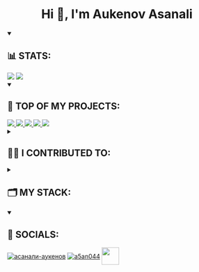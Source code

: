 <h1 align="center">Hi 👋, I'm Aukenov Asanali</h1>
<details open>
  <summary><h2>📊 STATS:</h2></summary>
  <img width=395px src="https://github-readme-stats.vercel.app/api?username=a5an&show_icons=true&theme=gotham&layout=compact"/>
  <img src="https://github-readme-stats.vercel.app/api/top-langs/?username=a5an&theme=gotham&layout=compact"/>
</details>

<details open>
  <summary><h2>💼 TOP OF MY PROJECTS:</h2></summary>
  <a href="https://github.com/a5an/BTW">
    <img width=400px src="https://github-readme-stats.vercel.app/api/pin/?username=a5an&repo=BTW&theme=gotham&show_owner=true"/>
  </a>
  <a href="https://github.com/a5an/Sharuash.git">
    <img width=400px src="https://github-readme-stats.vercel.app/api/pin/?username=a5an&repo=Sharuash&theme=gotham&show_owner=true"/>
  </a>
    <a href="https://github.com/a5an/ETH">
    <img width=400px src="https://github-readme-stats.vercel.app/api/pin/?username=a5an&repo=ETH&theme=gotham&show_owner=true"/>
  </a>
   <a href="https://github.com/A5an/ClassicDAO">
    <img width=400px src="https://github-readme-stats.vercel.app/api/pin/?username=a5an&repo=ClassicDAO&theme=gotham&show_owner=true"/>
  </a>
   <a href="https://github.com/A5an/Perform">
    <img width=400px src="https://github-readme-stats.vercel.app/api/pin/?username=a5an&repo=Perform&theme=gotham&show_owner=true"/>
  </a>
</details>

<details>
  <summary><h2>🤝🏻 I CONTRIBUTED TO:</h2></summary>
  <a href="https://github.com/markushha/x-desire">
    <img src="https://github-readme-stats.vercel.app/api/pin/?username=markushha&repo=x-desire&theme=gotham&show_owner=true"/>
  </a>
  <br/>
</details>

<details>
  <summary><h2>🗂 MY STACK:</h2></summary>
  <h3>⌨️ Programming and markdown languages</h3>
  <p align="left"> <a href="https://developer.android.com" target="_blank" rel="noreferrer"> <img src="https://raw.githubusercontent.com/devicons/devicon/master/icons/android/android-original-wordmark.svg" alt="android" width="40" height="40"/> </a> <a href="https://www.arduino.cc/" target="_blank" rel="noreferrer"> <img src="https://cdn.worldvectorlogo.com/logos/arduino-1.svg" alt="arduino" width="40" height="40"/> </a> <a href="https://www.w3schools.com/cpp/" target="_blank" rel="noreferrer"> <img src="https://raw.githubusercontent.com/devicons/devicon/master/icons/cplusplus/cplusplus-original.svg" alt="cplusplus" width="40" height="40"/> </a> <a href="https://www.w3schools.com/cs/" target="_blank" rel="noreferrer"> <img src="https://raw.githubusercontent.com/devicons/devicon/master/icons/csharp/csharp-original.svg" alt="csharp" width="40" height="40"/> </a> <a href="https://www.w3schools.com/css/" target="_blank" rel="noreferrer"> <img src="https://raw.githubusercontent.com/devicons/devicon/master/icons/css3/css3-original-wordmark.svg" alt="css3" width="40" height="40"/> </a> <a href="https://www.djangoproject.com/" target="_blank" rel="noreferrer"> <img src="https://cdn.worldvectorlogo.com/logos/django.svg" alt="django" width="40" height="40"/> </a> <a href="https://www.w3.org/html/" target="_blank" rel="noreferrer"> <img src="https://raw.githubusercontent.com/devicons/devicon/master/icons/html5/html5-original-wordmark.svg" alt="html5" width="40" height="40"/> </a> <a href="https://www.java.com" target="_blank" rel="noreferrer"> <img src="https://raw.githubusercontent.com/devicons/devicon/master/icons/java/java-original.svg" alt="java" width="40" height="40"/> </a> <a href="https://developer.mozilla.org/en-US/docs/Web/JavaScript" target="_blank" rel="noreferrer"> <img src="https://raw.githubusercontent.com/devicons/devicon/master/icons/javascript/javascript-original.svg" alt="javascript" width="40" height="40"/> </a> 
    <br/>
    <a href="https://kotlinlang.org" target="_blank" rel="noreferrer"> <img src="https://www.vectorlogo.zone/logos/kotlinlang/kotlinlang-icon.svg" alt="kotlin" width="40" height="40"/> </a> <a href="https://nestjs.com/" target="_blank" rel="noreferrer"> <img src="https://raw.githubusercontent.com/devicons/devicon/master/icons/nestjs/nestjs-plain.svg" alt="nestjs" width="40" height="40"/> </a> <a href="https://nextjs.org/" target="_blank" rel="noreferrer"> <img src="https://cdn.worldvectorlogo.com/logos/nextjs-2.svg" alt="nextjs" width="40" height="40"/> </a> <a href="https://www.nginx.com" target="_blank" rel="noreferrer"> <img src="https://raw.githubusercontent.com/devicons/devicon/master/icons/nginx/nginx-original.svg" alt="nginx" width="40" height="40"/> </a> <a href="https://nodejs.org" target="_blank" rel="noreferrer"> <img src="https://raw.githubusercontent.com/devicons/devicon/master/icons/nodejs/nodejs-original-wordmark.svg" alt="nodejs" width="40" height="40"/> </a> <a href="https://www.photoshop.com/en" target="_blank" rel="noreferrer"> <img src="https://raw.githubusercontent.com/devicons/devicon/master/icons/photoshop/photoshop-line.svg" alt="photoshop" width="40" height="40"/> </a> <a href="https://postman.com" target="_blank" rel="noreferrer"> <img src="https://www.vectorlogo.zone/logos/getpostman/getpostman-icon.svg" alt="postman" width="40" height="40"/> </a> <a href="https://www.python.org" target="_blank" rel="noreferrer"> <img src="https://raw.githubusercontent.com/devicons/devicon/master/icons/python/python-original.svg" alt="python" width="40" height="40"/> </a> <a href="https://www.typescriptlang.org/" target="_blank" rel="noreferrer"> <img src="https://raw.githubusercontent.com/devicons/devicon/master/icons/typescript/typescript-original.svg" alt="typescript" width="40" height="40"/> </a> 
 <br/>
  <a href="https://angular.io" target="_blank" rel="noreferrer"> <img src="https://angular.io/assets/images/logos/angular/angular.svg" alt="angular" width="40" height="40"/> </a> <a href="https://angular.io" target="_blank" rel="noreferrer"> <img src="https://raw.githubusercontent.com/devicons/devicon/master/icons/angularjs/angularjs-original-wordmark.svg" alt="angularjs" width="40" height="40"/> </a> <a href="https://reactjs.org/" target="_blank" rel="noreferrer"> <img src="https://raw.githubusercontent.com/devicons/devicon/master/icons/react/react-original-wordmark.svg" alt="react" width="40" height="40"/> </a>  </p> 
  
  
  
  
  
  
  
  <h3>🛠 CI/CD tools</h3>
 <p align="left"> <a href="https://git-scm.com/" target="_blank" rel="noreferrer"> <img src="https://www.vectorlogo.zone/logos/git-scm/git-scm-icon.svg" alt="git" width="40" height="40"/> </a> <a href="https://www.docker.com/" target="_blank" rel="noreferrer"> <img src="https://raw.githubusercontent.com/devicons/devicon/master/icons/docker/docker-original-wordmark.svg" alt="docker" width="40" height="40"/> </a> </p>
  <h3>💿 Databases</h3>
<p align="left"> <a href="https://firebase.google.com/" target="_blank" rel="noreferrer"> <img src="https://www.vectorlogo.zone/logos/firebase/firebase-icon.svg" alt="firebase" width="40" height="40"/> </a> <a href="https://www.postgresql.org" target="_blank" rel="noreferrer"> <img src="https://raw.githubusercontent.com/devicons/devicon/master/icons/postgresql/postgresql-original-wordmark.svg" alt="postgresql" width="40" height="40"/> </a> <a href="https://www.sqlite.org/" target="_blank" rel="noreferrer"> <img src="https://www.vectorlogo.zone/logos/sqlite/sqlite-icon.svg" alt="sqlite" width="40" height="40"/> </a> </p>
  <h3>💻 OS</h3>
  <a href="https://www.linux.org/" target="_blank" rel="noreferrer"> <img src="https://raw.githubusercontent.com/devicons/devicon/master/icons/linux/linux-original.svg" alt="linux" width="40" height="40"/> </a>
  <a href="https://www.microsoft.com/en-us/software-download/windows10"> <img src="https://i.ibb.co.com/T4KcmJ7/icons8-windows-10-40.png"/> </a>

  <h3>🧩 TASK MANAGEMENT</h3>
  <img width="40" height="40" src="https://img.icons8.com/ios/40/notion.png" alt="notion"/>
  <img src="https://i.ibb.co.com/H2gZ2q6/icons8-obsidian-40.png">
</details>

<details open>
  <summary><h2>🔗 SOCIALS:</h2></summary>
 <p> <a href="https://www.linkedin.com/in/%D0%B0%D1%81%D0%B0%D0%BD%D0%B0%D0%BB%D0%B8-%D0%B0%D1%83%D0%BA%D0%B5%D0%BD%D0%BE%D0%B2-1656ab198/" target="blank"><img align="center" src="https://raw.githubusercontent.com/rahuldkjain/github-profile-readme-generator/master/src/images/icons/Social/linked-in-alt.svg" alt="асанали-аукенов" height="30" width="40" /></a>
<a href="https://instagram.com/a5an044" target="blank"><img align="center" src="https://raw.githubusercontent.com/rahuldkjain/github-profile-readme-generator/master/src/images/icons/Social/instagram.svg" alt="a5an044" height="30" width="40" /></a>
   <a href="https://aukenovasanali1693@gmail.com/"> <img align="center" src="https://cdn1.iconfinder.com/data/icons/google-new-logos-1/32/gmail_new_logo-256.png" width="40px" height="40px"/> </a>
</p>
</details>



